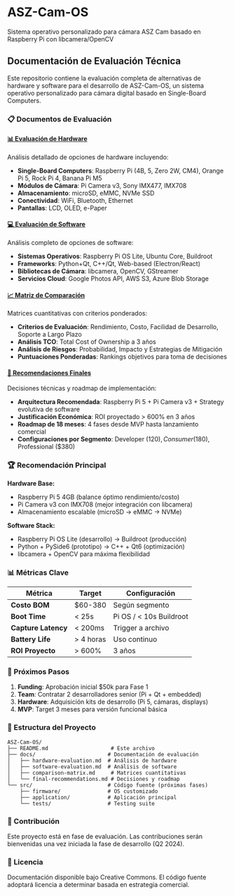 # ASZ-Cam-OS
Sistema operativo personalizado para cámara ASZ Cam basado en Raspberry Pi con libcamera/OpenCV

## Documentación de Evaluación Técnica

Este repositorio contiene la evaluación completa de alternativas de hardware y software para el desarrollo de ASZ-Cam-OS, un sistema operativo personalizado para cámara digital basado en Single-Board Computers.

### 📋 Documentos de Evaluación

#### [📊 Evaluación de Hardware](docs/hardware-evaluation.md)
Análisis detallado de opciones de hardware incluyendo:
- **Single-Board Computers**: Raspberry Pi (4B, 5, Zero 2W, CM4), Orange Pi 5, Rock Pi 4, Banana Pi M5
- **Módulos de Cámara**: Pi Camera v3, Sony IMX477, IMX708
- **Almacenamiento**: microSD, eMMC, NVMe SSD
- **Conectividad**: WiFi, Bluetooth, Ethernet
- **Pantallas**: LCD, OLED, e-Paper

#### [💻 Evaluación de Software](docs/software-evaluation.md)
Análisis completo de opciones de software:
- **Sistemas Operativos**: Raspberry Pi OS Lite, Ubuntu Core, Buildroot
- **Frameworks**: Python+Qt, C++/Qt, Web-based (Electron/React)
- **Bibliotecas de Cámara**: libcamera, OpenCV, GStreamer
- **Servicios Cloud**: Google Photos API, AWS S3, Azure Blob Storage

#### [📈 Matriz de Comparación](docs/comparison-matrix.md)
Matrices cuantitativas con criterios ponderados:
- **Criterios de Evaluación**: Rendimiento, Costo, Facilidad de Desarrollo, Soporte a Largo Plazo
- **Análisis TCO**: Total Cost of Ownership a 3 años
- **Análisis de Riesgos**: Probabilidad, Impacto y Estrategias de Mitigación
- **Puntuaciones Ponderadas**: Rankings objetivos para toma de decisiones

#### [🎯 Recomendaciones Finales](docs/final-recommendations.md)
Decisiones técnicas y roadmap de implementación:
- **Arquitectura Recomendada**: Raspberry Pi 5 + Pi Camera v3 + Strategy evolutiva de software
- **Justificación Económica**: ROI proyectado > 600% en 3 años
- **Roadmap de 18 meses**: 4 fases desde MVP hasta lanzamiento comercial
- **Configuraciones por Segmento**: Developer ($120), Consumer ($180), Professional ($380)

### 🏆 Recomendación Principal

**Hardware Base:**
- Raspberry Pi 5 4GB (balance óptimo rendimiento/costo)
- Pi Camera v3 con IMX708 (mejor integración con libcamera)
- Almacenamiento escalable (microSD → eMMC → NVMe)

**Software Stack:**
- Raspberry Pi OS Lite (desarrollo) → Buildroot (producción)
- Python + PySide6 (prototipo) → C++ + Qt6 (optimización)
- libcamera + OpenCV para máxima flexibilidad

### 📊 Métricas Clave

| Métrica | Target | Configuración |
|---------|--------|---------------|
| **Costo BOM** | $60-380 | Según segmento |
| **Boot Time** | < 25s | Pi OS / < 10s Buildroot |
| **Capture Latency** | < 200ms | Trigger a archivo |
| **Battery Life** | > 4 horas | Uso continuo |
| **ROI Proyecto** | > 600% | 3 años |

### 🚀 Próximos Pasos

1. **Funding**: Aprobación inicial $50k para Fase 1
2. **Team**: Contratar 2 desarrolladores senior (Pi + Qt + embedded)
3. **Hardware**: Adquisición kits de desarrollo (Pi 5, cámaras, displays)
4. **MVP**: Target 3 meses para versión funcional básica

### 📁 Estructura del Proyecto

```
ASZ-Cam-OS/
├── README.md                    # Este archivo
├── docs/                       # Documentación de evaluación
│   ├── hardware-evaluation.md  # Análisis de hardware
│   ├── software-evaluation.md  # Análisis de software
│   ├── comparison-matrix.md     # Matrices cuantitativas
│   └── final-recommendations.md # Decisiones y roadmap
└── src/                        # Código fuente (próximas fases)
    ├── firmware/               # OS customizado
    ├── application/            # Aplicación principal
    └── tests/                  # Testing suite
```

### 🤝 Contribución

Este proyecto está en fase de evaluación. Las contribuciones serán bienvenidas una vez iniciada la fase de desarrollo (Q2 2024).

### 📄 Licencia

Documentación disponible bajo Creative Commons. El código fuente adoptará licencia a determinar basada en estrategia comercial.
